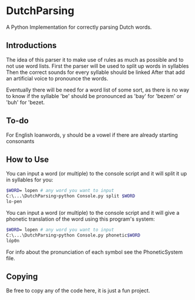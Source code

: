 # DutchParsing

 A Python Implementation for correctly parsing Dutch words.

## Introductions

 The idea of this parser it to make use of rules as much as possible and to not use word lists.
 First the parser will be used to split up words in syllables
 Then the correct sounds for every syllable should be linked
 After that add an artificial voice to pronounce the words.

 Eventually there will be need for a word list of some sort, as there is no way to know if the syllable 'be' should be pronounced as 'bay' for 'bezem' or  'buh' for 'bezet.

## To-do

For English loanwords, y should be a vowel if there are already starting consonants

## How to Use

You can input a word (or multiple) to the console script and it will split it up in syllables for you:

``` bash
$WORD= lopen # any word you want to input
C:\...\DutchParsing>python Console.py split $WORD
lo-pen

```

You can input a word (or multiple) to the console script and it will give a phonetic translation of the word using this program's system:

``` bash
$WORD= lopen # any word you want to input
C:\...\DutchParsing>python Console.py phonetic$WORD
lóp0n
```

For info about the pronunciation of each symbol see the PhoneticSystem file.

## Copying

Be free to copy any of the code here, it is just a fun project.
